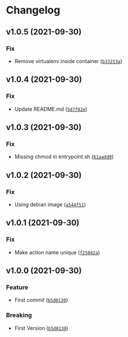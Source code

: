 # Changelog

<!--next-version-placeholder-->

## v1.0.5 (2021-09-30)
### Fix
* Remove virtualenv inside container ([`b33213a`](https://github.com/chrismaille/junito/commit/b33213a54ac5ce2aba4e42d2d519219a52a12e83))

## v1.0.4 (2021-09-30)
### Fix
* Update README.md ([`5d7f82e`](https://github.com/chrismaille/junito/commit/5d7f82e01647f55f1627fd1b846bda2d40a899dc))

## v1.0.3 (2021-09-30)
### Fix
* Missing chmod in entrypoint.sh ([`61aadd9`](https://github.com/chrismaille/junito/commit/61aadd904f2063427fd9ac8bb8d7f182d099fdd8))

## v1.0.2 (2021-09-30)
### Fix
* Using debian image ([`a544f51`](https://github.com/chrismaille/junito/commit/a544f51d7ab09e1c8af16f8a11c5cafbd47ecef2))

## v1.0.1 (2021-09-30)
### Fix
* Make action name unique ([`f25842a`](https://github.com/chrismaille/junito/commit/f25842aaafb1da32be743bda8ebd88a9872eebd5))

## v1.0.0 (2021-09-30)
### Feature
* First commit ([`b5d0130`](https://github.com/chrismaille/junito/commit/b5d0130f57f90c1b5e0e6b8f49b8d5844d26b6ae))

### Breaking
* First Version  ([`b5d0130`](https://github.com/chrismaille/junito/commit/b5d0130f57f90c1b5e0e6b8f49b8d5844d26b6ae))
